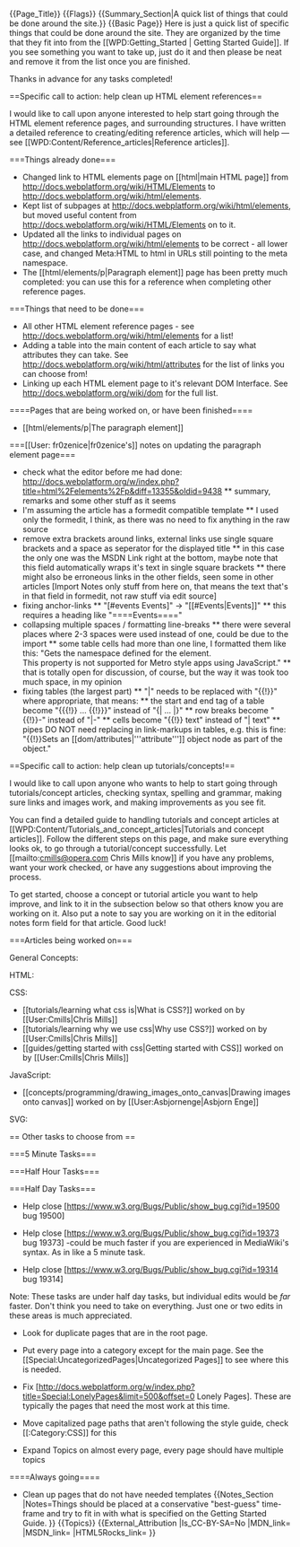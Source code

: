 {{Page_Title}}
{{Flags}}
{{Summary_Section|A quick list of things that could be done around the site.}}
{{Basic Page}}
Here is just a quick list of specific things that could be done around the site.  They are organized by the time that they fit into from the [[WPD:Getting_Started | Getting Started Guide]].  If you see something you want to take up, just do it and then please be neat and remove it from the list once you are finished.

Thanks in advance for any tasks completed!  

==Specific call to action: help clean up HTML element references==

I would like to call upon anyone interested to help start going through the HTML element reference pages, and surrounding structures. I have written a detailed reference to creating/editing reference articles, which will help — see [[WPD:Content/Reference_articles|Reference articles]].

===Things already done===

* Changed link to HTML elements page on [[html|main HTML page]] from http://docs.webplatform.org/wiki/HTML/Elements to http://docs.webplatform.org/wiki/html/elements.
* Kept list of subpages at http://docs.webplatform.org/wiki/html/elements, but moved useful content from http://docs.webplatform.org/wiki/HTML/Elements on to it.
* Updated all the links to individual pages on http://docs.webplatform.org/wiki/html/elements to be correct - all lower case, and changed Meta:HTML to html in URLs still pointing to the meta namespace.
* The [[html/elements/p|Paragraph element]] page has been pretty much completed: you can use this for a reference when completing other reference pages.

===Things that need to be done===

* All other HTML element reference pages - see http://docs.webplatform.org/wiki/html/elements for a list!
* Adding a table into the main content of each article to say what attributes they can take. See http://docs.webplatform.org/wiki/html/attributes for the list of links you can choose from!
* Linking up each HTML element page to it's relevant DOM Interface. See http://docs.webplatform.org/wiki/dom for the full list.

====Pages that are being worked on, or have been finished====

* [[html/elements/p|The paragraph element]]

===[[User: fr0zenice|fr0zenice's]] notes on updating the paragraph element page===

* check what the editor before me had done: http://docs.webplatform.org/w/index.php?title=html%2Felements%2Fp&diff=13355&oldid=9438
** summary, remarks and some other stuff as it seems
* I'm assuming the article has a formedit compatible template
** I used only the formedit, I think, as there was no need to fix anything in the raw source
* remove extra brackets around links, external links use single square brackets and a space as seperator for the displayed title
** in this case the only one was the MSDN Link right at the bottom, maybe note that this field automatically wraps it's text in single square brackets
** there might also be erroneous links in the other fields, seen some in other articles
[Import Notes only stuff from here on, that means the text that's in that field in formedit, not raw stuff via edit source]
* fixing anchor-links
** "[#events Events]" -> "[[#Events|Events]]"
** this requires a heading like "====Events===="
* collapsing multiple spaces / formatting line-breaks
** there were several places where 2-3 spaces were used instead of one, could be due to the import
** some table cells had more than one line, I formatted them like this: "Gets the namespace defined for the element.<br>This property is not supported for Metro style apps using JavaScript."
** that is totally open for discussion, of course, but the way it was took too much space, in my opinion
* fixing tables (the largest part)
** "|" needs to be replaced with "{{!}}" where appropriate, that means:
** the start and end tag of a table become "{{{!}} ... {{!}}}" instead of "{| ... |}"
** row breaks become "{{!}}-" instead of "|-"
** cells become "{{!}} text" instead of "| text"
** pipes DO NOT need replacing in link-markups in tables, e.g. this is fine: "{{!}}Sets an [[dom/attributes|'''attribute''']] object node as part of the object."

==Specific call to action: help clean up tutorials/concepts!==

I would like to call upon anyone who wants to help to start going through tutorials/concept articles, checking syntax, spelling and grammar, making sure links and images work, and making improvements as you see fit.

You can find a detailed guide to handling tutorials and concept articles at [[WPD:Content/Tutorials_and_concept_articles|Tutorials and concept articles]]. Follow the different steps on this page, and make sure everything looks ok, to go through a tutorial/concept successfully. Let [[mailto:cmills@opera.com Chris Mills know]] if you have any problems, want your work checked, or have any suggestions about improving the process.

To get started, choose a concept or tutorial article you want to help improve, and link to it in the subsection below so that others know you are working on it. Also put a note to say you are working on it in the editorial notes form field for that article. Good luck!

===Articles being worked on===

General Concepts:

HTML:

CSS:

* [[tutorials/learning what css is|What is CSS?]] worked on by [[User:Cmills|Chris Mills]]
* [[tutorials/learning why we use css|Why use CSS?]] worked on by [[User:Cmills|Chris Mills]]
* [[guides/getting started with css|Getting started with CSS]] worked on by [[User:Cmills|Chris Mills]]

JavaScript:

* [[concepts/programming/drawing_images_onto_canvas|Drawing images onto canvas]] worked on by [[User:Asbjornenge|Asbjorn Enge]]

SVG:

== Other tasks to choose from ==

===5 Minute Tasks===


===Half Hour Tasks===


===Half Day Tasks===

* Help close [https://www.w3.org/Bugs/Public/show_bug.cgi?id=19500 bug 19500]

* Help close [https://www.w3.org/Bugs/Public/show_bug.cgi?id=19373 bug 19373] -could be much faster if you are experienced in MediaWiki's syntax.  As in like a 5 minute task.

* Help close [https://www.w3.org/Bugs/Public/show_bug.cgi?id=19314 bug 19314]

Note:  These tasks are under half day tasks, but individual edits would be *far* faster.  Don't think you need to take on everything.  Just one or two edits in these areas is much appreciated.

* Look for duplicate pages that are in the root page.

* Put every page into a category except for the main page.  See the [[Special:UncategorizedPages|Uncategorized Pages]] to see where this is needed.

* Fix [http://docs.webplatform.org/w/index.php?title=Special:LonelyPages&limit=500&offset=0 Lonely Pages].   These are typically the pages that need the most work at this time.

* Move capitalized page paths that aren't following the style guide, check [[:Category:CSS]] for this

* Expand Topics on almost every page, every page should have multiple topics


====Always going====

* Clean up pages that do not have needed templates
{{Notes_Section
|Notes=Things should be placed at a conservative "best-guess" time-frame and try to fit in with what is specified on the Getting Started Guide.
}}
{{Topics}}
{{External_Attribution
|Is_CC-BY-SA=No
|MDN_link=
|MSDN_link=
|HTML5Rocks_link=
}}
